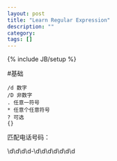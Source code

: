 ```yaml
---
layout: post
title: "Learn Regular Expression"
description: ""
category: 
tags: []
---
```

{% include JB/setup %}

#基础

	/d 数字
	/D 非数字
	. 任意一符号
	* 任意个任意符号
	? 可选
	{} 

匹配电话号码：

\d\d\d\d-\d\d\d\d\d\d\d